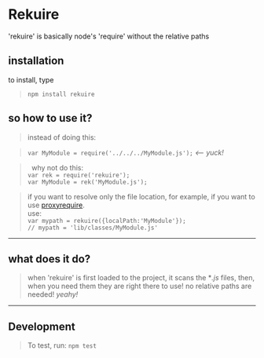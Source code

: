 Rekuire
=========
'rekuire' is basically node's 'require' without the relative paths

installation
-------------
to install, type
>```npm install rekuire```


so how to use it?
-----------------
> instead of doing this: 

> ```var MyModule = require('../../../MyModule.js');``` *<-- yuck!*

> &nbsp;
> why not do this:<br/>
> ```var rek = require('rekuire');```<br/>
> ```var MyModule = rek('MyModule.js');```

> if you want to resolve only the file location, for example, if you want to use [proxyrequire][proxyrequire].<br/>
> use: <br/>
> ```var mypath = rekuire({localPath:'MyModule'});```<br/>
> ```// mypath = 'lib/classes/MyModule.js' ```

- - - 

what does it do?
----------------
> when 'rekuire' is first loaded to the project, it scans the **.js* files,
> then, when you need them they are right there to use!
> no relative paths are needed! *yeahy!*

- - -

Development
-------------
> To test, run: ```npm test```



[proxyrequire]:https://github.com/thlorenz/proxyquire